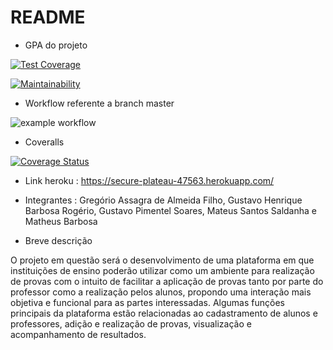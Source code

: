 # README

* GPA do projeto 

[![Test Coverage](https://api.codeclimate.com/v1/badges/5cdacd0bc7372f95aa88/test_coverage)](https://codeclimate.com/github/barmath/e-learn-max-plataform/test_coverage)

[![Maintainability](https://api.codeclimate.com/v1/badges/5cdacd0bc7372f95aa88/maintainability)](https://codeclimate.com/github/barmath/e-learn-max-plataform/maintainability)

* Workflow referente a branch master

![example workflow](https://github.com/barmath/e-learn-max-plataform/actions/workflows/learn-github-actions.yml/badge.svg)

* Coveralls

[![Coverage Status](https://coveralls.io/repos/github/barmath/e-learn-max-plataform/badge.svg?branch=main)](https://coveralls.io/github/barmath/e-learn-max-plataform?branch=main)

* Link heroku :  https://secure-plateau-47563.herokuapp.com/

* Integrantes :
        Gregório Assagra de Almeida Filho,
        Gustavo Henrique Barbosa Rogério,
        Gustavo Pimentel Soares,
        Mateus Santos Saldanha e 
        Matheus Barbosa

* Breve descrição 

O projeto em questão será o desenvolvimento de uma plataforma em que instituições de ensino poderão utilizar como um ambiente para realização de provas com o intuito de facilitar a aplicação de provas tanto por parte do professor como a realização pelos alunos, propondo uma interação mais objetiva e funcional para as partes interessadas.
Algumas funções principais da plataforma estão relacionadas ao cadastramento de alunos e professores, adição e realização de provas, visualização e acompanhamento de resultados.
